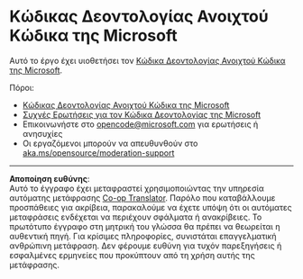 <!--
CO_OP_TRANSLATOR_METADATA:
{
  "original_hash": "763a733399ea9f55f6418d1efe13c12b",
  "translation_date": "2025-09-29T21:18:27+00:00",
  "source_file": "CODE_OF_CONDUCT.md",
  "language_code": "el"
}
-->
# Κώδικας Δεοντολογίας Ανοιχτού Κώδικα της Microsoft

Αυτό το έργο έχει υιοθετήσει τον [Κώδικα Δεοντολογίας Ανοιχτού Κώδικα της Microsoft](https://opensource.microsoft.com/codeofconduct/).

Πόροι:

- [Κώδικας Δεοντολογίας Ανοιχτού Κώδικα της Microsoft](https://opensource.microsoft.com/codeofconduct/)
- [Συχνές Ερωτήσεις για τον Κώδικα Δεοντολογίας της Microsoft](https://opensource.microsoft.com/codeofconduct/faq/)
- Επικοινωνήστε στο [opencode@microsoft.com](mailto:opencode@microsoft.com) για ερωτήσεις ή ανησυχίες
- Οι εργαζόμενοι μπορούν να απευθυνθούν στο [aka.ms/opensource/moderation-support](https://aka.ms/opensource/moderation-support)

---

**Αποποίηση ευθύνης**:  
Αυτό το έγγραφο έχει μεταφραστεί χρησιμοποιώντας την υπηρεσία αυτόματης μετάφρασης [Co-op Translator](https://github.com/Azure/co-op-translator). Παρόλο που καταβάλλουμε προσπάθειες για ακρίβεια, παρακαλούμε να έχετε υπόψη ότι οι αυτόματες μεταφράσεις ενδέχεται να περιέχουν σφάλματα ή ανακρίβειες. Το πρωτότυπο έγγραφο στη μητρική του γλώσσα θα πρέπει να θεωρείται η αυθεντική πηγή. Για κρίσιμες πληροφορίες, συνιστάται επαγγελματική ανθρώπινη μετάφραση. Δεν φέρουμε ευθύνη για τυχόν παρεξηγήσεις ή εσφαλμένες ερμηνείες που προκύπτουν από τη χρήση αυτής της μετάφρασης.